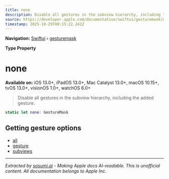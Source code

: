 ```yaml
---
title: none
description: Disable all gestures in the subview hierarchy, including the added gesture.
source: https://developer.apple.com/documentation/swiftui/gesturemask/none
timestamp: 2025-10-29T00:15:22.242Z
---
```


**Navigation:** [Swiftui](/documentation/swiftui) › [gesturemask](/documentation/swiftui/gesturemask)

**Type Property**

# none

**Available on:** iOS 13.0+, iPadOS 13.0+, Mac Catalyst 13.0+, macOS 10.15+, tvOS 13.0+, visionOS 1.0+, watchOS 6.0+

> Disable all gestures in the subview hierarchy, including the added gesture.

```swift
static let none: GestureMask
```

## Getting gesture options

- [all](/documentation/swiftui/gesturemask/all)
- [gesture](/documentation/swiftui/gesturemask/gesture)
- [subviews](/documentation/swiftui/gesturemask/subviews)

---

*Extracted by [sosumi.ai](https://sosumi.ai) - Making Apple docs AI-readable.*
*This is unofficial content. All documentation belongs to Apple Inc.*
